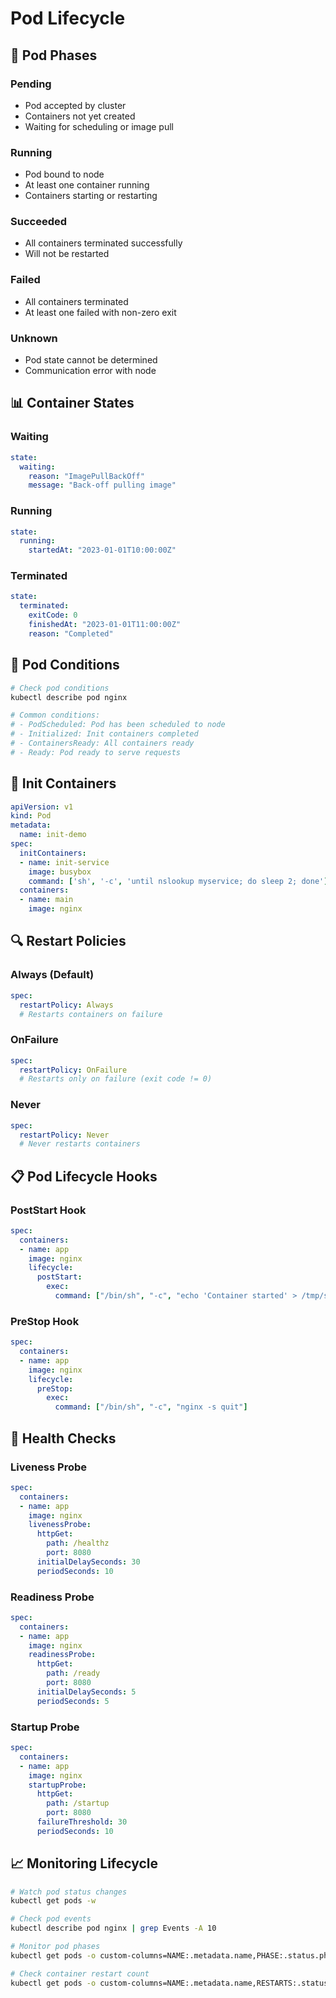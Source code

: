 # Pod Lifecycle

## 🔄 Pod Phases

### Pending
- Pod accepted by cluster
- Containers not yet created
- Waiting for scheduling or image pull

### Running
- Pod bound to node
- At least one container running
- Containers starting or restarting

### Succeeded
- All containers terminated successfully
- Will not be restarted

### Failed
- All containers terminated
- At least one failed with non-zero exit

### Unknown
- Pod state cannot be determined
- Communication error with node

## 📊 Container States

### Waiting
```yaml
state:
  waiting:
    reason: "ImagePullBackOff"
    message: "Back-off pulling image"
```

### Running
```yaml
state:
  running:
    startedAt: "2023-01-01T10:00:00Z"
```

### Terminated
```yaml
state:
  terminated:
    exitCode: 0
    finishedAt: "2023-01-01T11:00:00Z"
    reason: "Completed"
```

## 🔧 Pod Conditions

```bash
# Check pod conditions
kubectl describe pod nginx

# Common conditions:
# - PodScheduled: Pod has been scheduled to node
# - Initialized: Init containers completed
# - ContainersReady: All containers ready
# - Ready: Pod ready to serve requests
```

## 🚀 Init Containers

```yaml
apiVersion: v1
kind: Pod
metadata:
  name: init-demo
spec:
  initContainers:
  - name: init-service
    image: busybox
    command: ['sh', '-c', 'until nslookup myservice; do sleep 2; done']
  containers:
  - name: main
    image: nginx
```

## 🔍 Restart Policies

### Always (Default)
```yaml
spec:
  restartPolicy: Always
  # Restarts containers on failure
```

### OnFailure
```yaml
spec:
  restartPolicy: OnFailure
  # Restarts only on failure (exit code != 0)
```

### Never
```yaml
spec:
  restartPolicy: Never
  # Never restarts containers
```

## 📋 Pod Lifecycle Hooks

### PostStart Hook
```yaml
spec:
  containers:
  - name: app
    image: nginx
    lifecycle:
      postStart:
        exec:
          command: ["/bin/sh", "-c", "echo 'Container started' > /tmp/started"]
```

### PreStop Hook
```yaml
spec:
  containers:
  - name: app
    image: nginx
    lifecycle:
      preStop:
        exec:
          command: ["/bin/sh", "-c", "nginx -s quit"]
```

## 🏥 Health Checks

### Liveness Probe
```yaml
spec:
  containers:
  - name: app
    image: nginx
    livenessProbe:
      httpGet:
        path: /healthz
        port: 8080
      initialDelaySeconds: 30
      periodSeconds: 10
```

### Readiness Probe
```yaml
spec:
  containers:
  - name: app
    image: nginx
    readinessProbe:
      httpGet:
        path: /ready
        port: 8080
      initialDelaySeconds: 5
      periodSeconds: 5
```

### Startup Probe
```yaml
spec:
  containers:
  - name: app
    image: nginx
    startupProbe:
      httpGet:
        path: /startup
        port: 8080
      failureThreshold: 30
      periodSeconds: 10
```

## 📈 Monitoring Lifecycle

```bash
# Watch pod status changes
kubectl get pods -w

# Check pod events
kubectl describe pod nginx | grep Events -A 10

# Monitor pod phases
kubectl get pods -o custom-columns=NAME:.metadata.name,PHASE:.status.phase

# Check container restart count
kubectl get pods -o custom-columns=NAME:.metadata.name,RESTARTS:.status.containerStatuses[0].restartCount
```